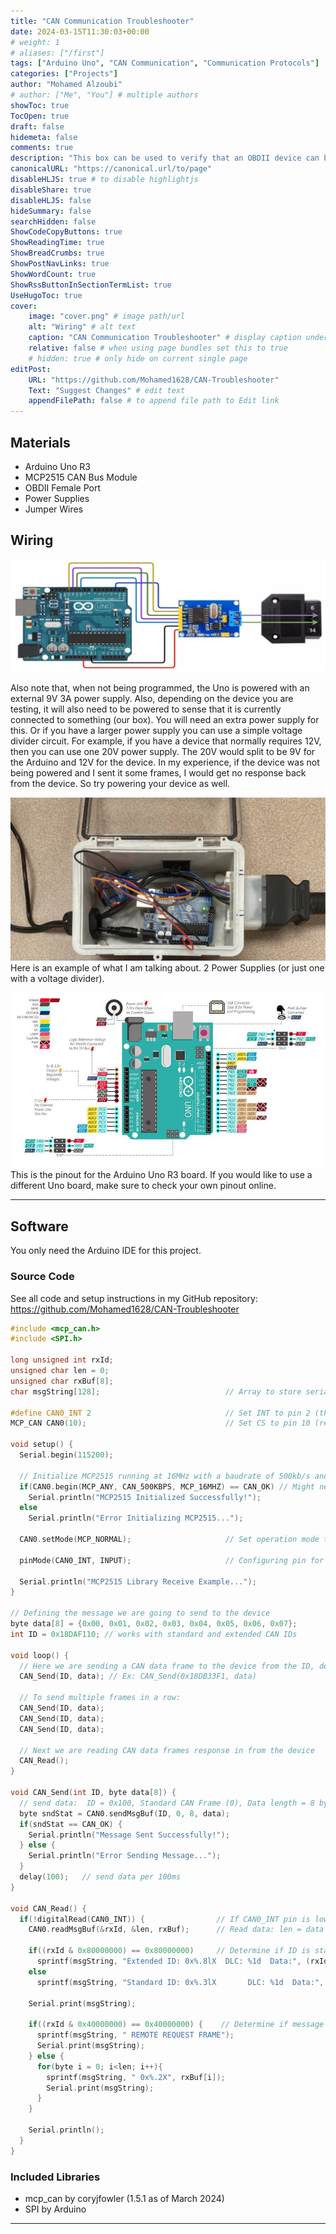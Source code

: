 ```yaml
---
title: "CAN Communication Troubleshooter"
date: 2024-03-15T11:30:03+00:00
# weight: 1
# aliases: ["/first"]
tags: ["Arduino Uno", "CAN Communication", "Communication Protocols"]
categories: ["Projects"]
author: "Mohamed Alzoubi"
# author: ["Me", "You"] # multiple authors
showToc: true
TocOpen: true
draft: false
hidemeta: false
comments: true
description: "This box can be used to verify that an OBDII device can both send and recieve CAN data frames. It does this using a CAN bus module that allows the Arduino Uno to communicate with the device over the CAN High/Low pins of the OBD port."
canonicalURL: "https://canonical.url/to/page"
disableHLJS: true # to disable highlightjs
disableShare: true
disableHLJS: false
hideSummary: false
searchHidden: false
ShowCodeCopyButtons: true
ShowReadingTime: true
ShowBreadCrumbs: true
ShowPostNavLinks: true
ShowWordCount: true
ShowRssButtonInSectionTermList: true
UseHugoToc: true
cover:
    image: "cover.png" # image path/url
    alt: "Wiring" # alt text
    caption: "CAN Communication Troubleshooter" # display caption under cover
    relative: false # when using page bundles set this to true
    # hidden: true # only hide on current single page
editPost:
    URL: "https://github.com/Mohamed1628/CAN-Troubleshooter"
    Text: "Suggest Changes" # edit text
    appendFilePath: false # to append file path to Edit link
---
```


## Materials
- Arduino Uno R3
- MCP2515 CAN Bus Module
- OBDII Female Port
- Power Supplies
- Jumper Wires

## Wiring
![wiring](images/wiring.png)

Also note that, when not being programmed, the Uno is powered with an external 9V 3A power supply. Also, depending on the device you are testing, it will also need to be powered to sense that it is currently connected to something (our box). You will need an extra power supply for this. Or if you have a larger power supply you can use a simple voltage divider circuit. For example, if you have a device that normally requires 12V, then you can use one 20V power supply. The 20V would split to be 9V for the Arduino and 12V for the device. In my experience, if the device was not being powered and I sent it some frames, I would get no response back from the device. So try powering your device as well.

![example](images/example.png)
Here is an example of what I am talking about. 2 Power Supplies (or just one with a voltage divider).

![pinout](images/pinout.png)
This is the pinout for the Arduino Uno R3 board. If you would like to use a different Uno board, make sure to check your own pinout online.

---

## Software
You only need the Arduino IDE for this project.

### Source Code
See all code and setup instructions in my GitHub repository:
https://github.com/Mohamed1628/CAN-Troubleshooter

```c++
#include <mcp_can.h>
#include <SPI.h>

long unsigned int rxId;
unsigned char len = 0;
unsigned char rxBuf[8];
char msgString[128];                            // Array to store serial string

#define CAN0_INT 2                              // Set INT to pin 2 (this pin is optional; just an interrupt pin)
MCP_CAN CAN0(10);                               // Set CS to pin 10 (required)

void setup() {
  Serial.begin(115200);
  
  // Initialize MCP2515 running at 16MHz with a baudrate of 500kb/s and the masks and filters disabled.
  if(CAN0.begin(MCP_ANY, CAN_500KBPS, MCP_16MHZ) == CAN_OK) // Might need to change baud rate for your device
    Serial.println("MCP2515 Initialized Successfully!");
  else
    Serial.println("Error Initializing MCP2515...");
  
  CAN0.setMode(MCP_NORMAL);                     // Set operation mode to normal so the MCP2515 sends acks to received data.

  pinMode(CAN0_INT, INPUT);                     // Configuring pin for /INT input
  
  Serial.println("MCP2515 Library Receive Example...");
}

// Defining the message we are going to send to the device
byte data[8] = {0x00, 0x01, 0x02, 0x03, 0x04, 0x05, 0x06, 0x07};
int ID = 0x18DAF110; // works with standard and extended CAN IDs

void loop() {
  // Here we are sending a CAN data frame to the device from the ID, defined earlier
  CAN_Send(ID, data); // Ex: CAN_Send(0x18DB33F1, data)

  // To send multiple frames in a row:
  CAN_Send(ID, data);
  CAN_Send(ID, data);
  CAN_Send(ID, data);  

  // Next we are reading CAN data frames response in from the device
  CAN_Read();
}

void CAN_Send(int ID, byte data[8]) {
  // send data:  ID = 0x100, Standard CAN Frame (0), Data length = 8 bytes, 'data' = array of data bytes to send
  byte sndStat = CAN0.sendMsgBuf(ID, 0, 8, data);
  if(sndStat == CAN_OK) {
    Serial.println("Message Sent Successfully!");
  } else {
    Serial.println("Error Sending Message...");
  }
  delay(100);   // send data per 100ms
}

void CAN_Read() {
  if(!digitalRead(CAN0_INT)) {                // If CAN0_INT pin is low, read receive buffer
    CAN0.readMsgBuf(&rxId, &len, rxBuf);      // Read data: len = data length, buf = data byte(s)
    
    if((rxId & 0x80000000) == 0x80000000)     // Determine if ID is standard (11 bits) or extended (29 bits)
      sprintf(msgString, "Extended ID: 0x%.8lX  DLC: %1d  Data:", (rxId & 0x1FFFFFFF), len);
    else
      sprintf(msgString, "Standard ID: 0x%.3lX       DLC: %1d  Data:", rxId, len);
  
    Serial.print(msgString);
  
    if((rxId & 0x40000000) == 0x40000000) {    // Determine if message is a remote request frame.
      sprintf(msgString, " REMOTE REQUEST FRAME");
      Serial.print(msgString);
    } else {
      for(byte i = 0; i<len; i++){
        sprintf(msgString, " 0x%.2X", rxBuf[i]);
        Serial.print(msgString);
      }
    }
        
    Serial.println();
  }
}
```

### Included Libraries
- mcp_can by coryjfowler (1.5.1 as of March 2024)
- SPI by Arduino
---